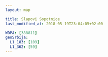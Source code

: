 ```yaml
---
layout: map

title: Slapovi Sopotnice
last_modified_at: 2018-05-19T23:04:05+02:00

WDPA: [388811]
geoSrbija:
  L1_183: [109]
  L1_362: [59]
---
```

